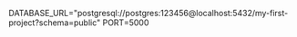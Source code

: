 DATABASE_URL="postgresql://postgres:123456@localhost:5432/my-first-project?schema=public"
PORT=5000

